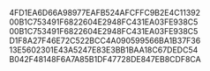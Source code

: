 4FD1EA6D66A98977EAFB524AFCFFC9B2E4C11392
00B1C753491F6822604E2948FC431EA03FE938C5
00B1C753491F6822604E2948FC431EA03FE938C5
D1F8A27F46E72C522BCC4A090599566BA1B37F36
13E5602301E43A5247E83E3BB1BAA18C67DEDC54
B042F48148F6A7A85B1DF47728DE847EB8CDF8CA
